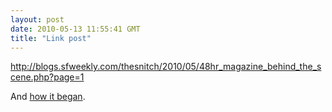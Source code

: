 ```yaml
---
layout: post
date: 2010-05-13 11:55:41 GMT
title: "Link post"
---
```

<http://blogs.sfweekly.com/thesnitch/2010/05/48hr_magazine_behind_the_scene.php?page=1>

And [how it began](http://48hrmag.com/blog/8-a-ridiculous-number-of-hipsters-walk-into-a-bar).